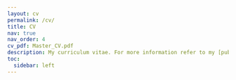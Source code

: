 ```yaml
---
layout: cv
permalink: /cv/
title: CV
nav: true
nav_order: 4
cv_pdf: Master_CV.pdf
description: My curriculum vitae. For more information refer to my [publications](/publications/), [presentations](/presentations/) and [project](/projects/) pages.
toc:
  sidebar: left
---
```

